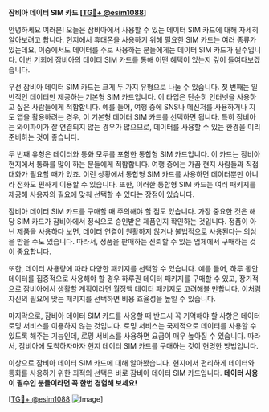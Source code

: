 **잠비아 데이터 SIM 카드 [[TG💪+ @esim1088](https://t.me/s/esim1088)]**

안녕하세요 여러분! 오늘은 잠비아에서 사용할 수 있는 데이터 SIM 카드에 대해 자세히 알아보려고 합니다. 현지에서 휴대폰을 사용하기 위해 필요한 SIM 카드는 여러 종류가 있는데요, 이중에서도 데이터를 주로 사용하는 분들에게는 데이터 SIM 카드가 필수입니다. 이번 기회에 잠비아의 데이터 SIM 카드를 통해 어떤 혜택이 있는지 깊이 들여다보겠습니다.

우선 잠비아 데이터 SIM 카드는 크게 두 가지 유형으로 나눌 수 있습니다. 첫 번째는 일반적인 데이터만 제공하는 기본형 SIM 카드입니다. 이 타입은 단순히 인터넷을 사용하고 싶은 사람들에게 적합합니다. 예를 들어, 여행 중에 SNS나 메신저를 사용하거나 지도 앱을 활용하려는 경우, 이 기본형 데이터 SIM 카드를 선택하면 됩니다. 특히 잠비아는 와이파이가 잘 연결되지 않는 경우가 많으므로, 데이터를 사용할 수 있는 환경을 미리 준비하는 것이 좋습니다.

두 번째 유형은 데이터와 통화 모두를 포함한 통합형 SIM 카드입니다. 이 카드는 잠비아 현지에서 통화를 많이 하는 분들에게 적합합니다. 여행 중에는 가끔 현지 사람들과 직접 대화가 필요할 때가 있죠. 이런 상황에서 통합형 SIM 카드를 사용하면 데이터뿐만 아니라 전화도 편하게 이용할 수 있습니다. 또한, 이러한 통합형 SIM 카드는 여러 패키지를 제공해 사용자의 필요에 맞춰 선택할 수 있다는 장점이 있습니다.

잠비아 데이터 SIM 카드를 구매할 때 주의해야 할 점도 있습니다. 가장 중요한 것은 해당 SIM 카드가 잠비아에서 정식으로 승인받은 제품인지 확인하는 것입니다. 정품이 아닌 제품을 사용하다 보면, 데이터 연결이 원활하지 않거나 불법적으로 사용된다는 의심을 받을 수도 있습니다. 따라서, 정품을 판매하는 신뢰할 수 있는 업체에서 구매하는 것이 중요합니다.

또한, 데이터 사용량에 따라 다양한 패키지를 선택할 수 있습니다. 예를 들어, 하루 동안 데이터를 집중적으로 사용해야 할 경우 하루권 데이터 패키지를 구매할 수 있고, 장기적으로 잠비아에서 생활할 계획이라면 월정액 데이터 패키지도 고려해볼 만합니다. 이처럼 자신의 필요에 맞는 패키지를 선택하면 비용 효율성을 높일 수 있습니다.

마지막으로, 잠비아 데이터 SIM 카드를 사용할 때 반드시 꼭 기억해야 할 사항은 데이터 로밍 서비스를 이용하지 않는 것입니다. 로밍 서비스는 국제적으로 데이터를 사용할 수 있도록 해주는 기능인데, 로밍 서비스를 사용하면 요금이 매우 높아질 수 있습니다. 따라서, 잠비아에 도착하자마자 현지 데이터 SIM 카드를 구매하는 것이 현명한 방법입니다.

이상으로 잠비아 데이터 SIM 카드에 대해 알아봤습니다. 현지에서 편리하게 데이터와 통화를 사용하기 위한 최적의 선택은 바로 잠비아 데이터 SIM 카드입니다. **데이터 사용이 필수인 분들이라면 꼭 한번 경험해 보세요!**

[[TG💪+ @esim1088](https://t.me/s/esim1088) ![Image](https://i.postimg.cc/Y0z9fWf4/image.png)]